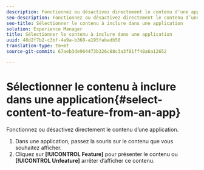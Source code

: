 ```yaml
---
description: Fonctionnez ou désactivez directement le contenu d’une application.
seo-description: Fonctionnez ou désactivez directement le contenu d’une application.
seo-title: Sélectionner le contenu à inclure dans une application
solution: Experience Manager
title: Sélectionner le contenu à inclure dans une application
uuid: 48d2f7b2-c3bf-4a9a-b368-a195fabadb50
translation-type: tm+mt
source-git-commit: 67aeb3de964473b326c88c3a3f81ff48a6a12652

---
```



# Sélectionner le contenu à inclure dans une application{#select-content-to-feature-from-an-app}

Fonctionnez ou désactivez directement le contenu d’une application.

1. Dans une application, passez la souris sur le contenu que vous souhaitez afficher.
1. Cliquez sur **[!UICONTROL Feature]** pour présenter le contenu ou **[!UICONTROL Unfeature]** arrêter d’afficher ce contenu.
